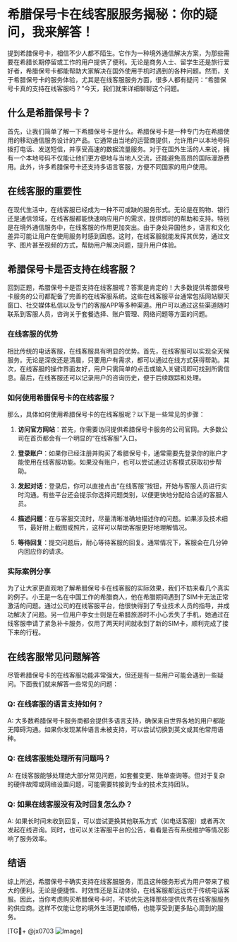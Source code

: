 # 希腊保号卡在线客服服务揭秘：你的疑问，我来解答！

提到希腊保号卡，相信不少人都不陌生。它作为一种境外通信解决方案，为那些需要在希腊长期停留或工作的用户提供了便利。无论是商务人士、留学生还是旅行爱好者，希腊保号卡都能帮助大家解决在国外使用手机时遇到的各种问题。然而，关于希腊保号卡的服务体验，尤其是在线客服服务方面，很多人都有疑问：“希腊保号卡真的支持在线客服吗？”今天，我们就来详细聊聊这个问题。

## 什么是希腊保号卡？

首先，让我们简单了解一下希腊保号卡是什么。希腊保号卡是一种专门为在希腊使用的移动通信服务设计的产品。它通常由当地的运营商提供，允许用户以本地号码拨打电话、发送短信，并享受高速的数据流量服务。对于在国外生活的人来说，拥有一个本地号码不仅能让他们更方便地与当地人交流，还能避免高昂的国际漫游费用。此外，许多希腊保号卡还支持多语言客服，方便不同国家的用户使用。

## 在线客服的重要性

在现代生活中，在线客服已经成为一种不可或缺的服务形式。无论是在购物、银行还是通信领域，在线客服都能快速响应用户的需求，提供即时的帮助和支持。特别是在境外通信服务中，在线客服的作用更加突出。由于身处异国他乡，语言和文化差异可能让用户在使用服务时感到困惑。这时，在线客服就能发挥其优势，通过文字、图片甚至视频的方式，帮助用户解决问题，提升用户体验。

## 希腊保号卡是否支持在线客服？

回到正题，希腊保号卡是否支持在线客服呢？答案是肯定的！大多数提供希腊保号卡服务的公司都配备了完善的在线客服系统。这些在线客服平台通常包括网站聊天窗口、社交媒体私信以及专门的客服APP等多种渠道。用户可以通过这些渠道随时联系到客服人员，咨询关于套餐选择、账户管理、网络问题等方面的问题。

### 在线客服的优势

相比传统的电话客服，在线客服具有明显的优势。首先，在线客服可以实现全天候服务。无论是深夜还是清晨，只要用户有需求，都可以通过在线方式获得帮助。其次，在线客服的操作界面友好，用户只需简单的点击或输入关键词即可找到所需信息。最后，在线客服还可以记录用户的咨询历史，便于后续跟踪和处理。

### 如何使用希腊保号卡的在线客服？

那么，具体如何使用希腊保号卡的在线客服呢？以下是一些常见的步骤：

1. **访问官方网站**：首先，你需要访问提供希腊保号卡服务的公司官网。大多数公司在首页都会有一个明显的“在线客服”入口。
   
2. **登录账户**：如果你已经注册并购买了希腊保号卡，通常需要先登录你的账户才能使用在线客服功能。如果没有账户，也可以尝试通过访客模式获取初步帮助。

3. **发起对话**：登录后，你可以直接点击“在线客服”按钮，开始与客服人员进行实时沟通。有些平台还会提示你选择问题类别，以便更快地分配给合适的客服人员。

4. **描述问题**：在与客服交流时，尽量清晰准确地描述你的问题。如果涉及技术细节，最好附上截图或照片，这样可以帮助客服更好地理解情况。

5. **等待回复**：提交问题后，耐心等待客服的回复。通常情况下，客服会在几分钟内回应你的请求。

### 实际案例分享

为了让大家更直观地了解希腊保号卡在线客服的实际效果，我们不妨来看几个真实的例子。小王是一名在中国工作的希腊商人，他在希腊期间遇到了SIM卡无法正常激活的问题。通过公司的在线客服平台，他很快得到了专业技术人员的指导，并成功解决了问题。另一位用户李女士则是在希腊旅游时不小心丢失了手机，她通过在线客服申请了紧急补卡服务，仅用了两天时间就收到了新的SIM卡，顺利完成了接下来的行程。

## 在线客服常见问题解答

尽管希腊保号卡的在线客服功能非常强大，但还是有一些用户可能会遇到一些疑问。下面我们就来解答一些常见的问题：

### Q: 在线客服的语言支持如何？
A: 大多数希腊保号卡服务商都会提供多语言支持，确保来自世界各地的用户都能无障碍沟通。如果你发现某种语言未被支持，可以尝试切换到英文或其他常用语种。

### Q: 在线客服能处理所有问题吗？
A: 在线客服能够处理绝大部分常见问题，如套餐变更、账单查询等。但对于复杂的硬件故障或网络设置问题，可能需要转接到专业的技术支持团队。

### Q: 如果在线客服没有及时回复怎么办？
A: 如果长时间未收到回复，可以尝试更换其他联系方式（如电话客服）或者再次发起在线咨询。同时，也可以关注客服平台的公告，看看是否有系统维护等情况影响了服务效率。

## 结语

综上所述，希腊保号卡确实支持在线客服服务，而且这种服务形式为用户带来了极大的便利。无论是便捷性、时效性还是互动体验，在线客服都远远优于传统电话客服。因此，当你考虑购买希腊保号卡时，不妨优先选择那些提供优秀在线客服服务的供应商。这样不仅能让您的境外生活更加顺畅，也能享受到更多贴心周到的服务。

[TG💪+ @jx0703 ![Image](https://github.com/user-attachments/assets/dbca1d08-cadb-493c-b0ec-ad6f7a83f270)]